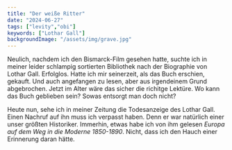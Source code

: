 ```yaml
---
title: "Der weiße Ritter"
date: "2024-06-27"
tags: ["levity","obi"]
keywords: ["Lothar Gall"]
backgroundImage: "/assets/img/grave.jpg"
---
```

Neulich, nachdem ich den Bismarck-Film gesehen hatte, suchte ich in meiner leider schlampig sortierten Bibliothek nach der Biographie von Lothar Gall. Erfolglos. Hatte ich mir seinerzeit, als das Buch erschien, gekauft. Und auch angefangen zu lesen, aber aus irgendeinem Grund abgebrochen. Jetzt im Alter wäre das sicher die richitge Lektüre. Wo kann das Buch geblieben sein? Sowas entsorgt man doch nicht?

Heute nun, sehe ich in meiner Zeitung die Todesanzeige des Lothar Gall. Einen Nachruf auf ihn muss ich verpasst haben. Denn er war natürlich einer unser größten Historiker. Immerhin, etwas habe ich von ihm gelesen *Europa auf dem Weg in die Moderne 1850-1890*. Nicht, dass ich den Hauch einer Erinnerung daran hätte.